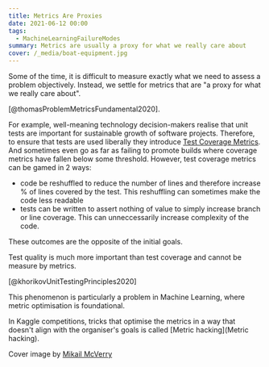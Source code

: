 ```yaml
---
title: Metrics Are Proxies
date: 2021-06-12 00:00
tags:
  - MachineLearningFailureModes
summary: Metrics are usually a proxy for what we really care about
cover: /_media/boat-equipment.jpg
---
```


Some of the time, it is difficult to measure exactly what we need to assess a problem objectively. Instead, we settle for metrics that are "a proxy for what we really care about".

[@thomasProblemMetricsFundamental2020].

For example, well-meaning technology decision-makers realise that unit tests are important for sustainable growth of software projects. Therefore, to ensure that tests are used liberally they introduce [Test Coverage Metrics](test-coverage-metrics.md). And sometimes even go as far as failing to promote builds where coverage metrics have fallen below some threshold. However, test coverage metrics can be gamed in 2 ways:

* code be reshuffled to reduce the number of lines and therefore increase % of lines covered by the test. This reshuffling can sometimes make the code less readable
* tests can be written to assert nothing of value to simply increase branch or line coverage. This can unneccessarily increase complexity of the code.

These outcomes are the opposite of the initial goals.

Test quality is much more important than test coverage and cannot be measure by metrics.

[@khorikovUnitTestingPrinciples2020]

This phenomenon is particularly a problem in Machine Learning, where metric optimisation is foundational.

In Kaggle competitions, tricks that optimise the metrics in a way that doesn't align with the organiser's goals is called [Metric hacking](Metric hacking).

Cover image by [Mikail McVerry](https://unsplash.com/photos/-yBvef_mAaQ)

